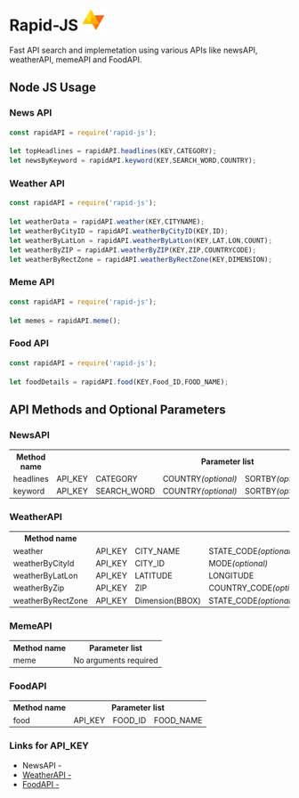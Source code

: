 <h1> Rapid-JS <a><img width="40" height="40" src="./logo.svg" alt="" ></a> </h1>
<p>
Fast API search and implemetation using various APIs like newsAPI, weatherAPI, memeAPI and FoodAPI.
</p>

<h2> Node JS Usage </h2>

<h3>News API</h3>

```js
const rapidAPI = require('rapid-js');

let topHeadlines = rapidAPI.headlines(KEY,CATEGORY);
let newsByKeyword = rapidAPI.keyword(KEY,SEARCH_WORD,COUNTRY);

```
<h3>Weather API</h3>

```js
const rapidAPI = require('rapid-js');

let weatherData = rapidAPI.weather(KEY,CITYNAME);
let weatherByCityID = rapidAPI.weatherByCityID(KEY,ID);
let weatherByLatLon = rapidAPI.weatherByLatLon(KEY,LAT,LON,COUNT);
let weatherByZIP = rapidAPI.weatherByZIP(KEY,ZIP,COUNTRYCODE);
let weatherByRectZone = rapidAPI.weatherByRectZone(KEY,DIMENSION);

```
<h3>Meme API</h3>

```js
const rapidAPI = require('rapid-js');

let memes = rapidAPI.meme();

```

<h3>Food API</h3>

```js
const rapidAPI = require('rapid-js');

let foodDetails = rapidAPI.food(KEY,Food_ID,FOOD_NAME);

```

<h2> API Methods and Optional Parameters </h2>
<h3> NewsAPI </h3>
<table>
    <tr>
        <th>Method name</th>
        <th  colspan="5">Parameter list</th>
    </tr> 
    <tr>
        <td>headlines</td>
        <td>API_KEY</td>
        <td>CATEGORY</td>
        <td>COUNTRY<em>(optional)</em></td>
        <td>SORTBY<em>(optional)</em></td>
        <td>LANGUAGE<em>(optional)</em></td>
    </tr>
     <tr>
        <td>keyword</td>
        <td>API_KEY</td>
        <td>SEARCH_WORD</td>
        <td>COUNTRY<em>(optional)</em></td>
        <td>SORTBY<em>(optional)</em></td>
        <td>LANGUAGE<em>(optional)</em></td>
    </tr>
</table>  
<h3> WeatherAPI </h3>
<table>
    <tr>
        <th>Method name</th>
        <th colspan="7">Parameter list</th>
    </tr> 
    <tr>
        <td>weather</td>
        <td>API_KEY</td>
        <td>CITY_NAME</td>
        <td>STATE_CODE<em>(optional)</em></td>
        <td>MODE<em>(optional)</em></td>
        <td>UNITS<em>(optional)</em></td>
        <td colspan="3">LANGUAGE<em>(optional)</em></td>
    </tr>
    <tr>
        <td>weatherByCityId</td>
        <td>API_KEY</td>
        <td>CITY_ID</td>
        <td>MODE<em>(optional)</em></td>
        <td>UNITS<em>(optional)</em></td>
        <td colspan="3">LANGUAGE<em>(optional)</em></td>
    </tr>
    <tr>
        <td>weatherByLatLon</td>
        <td>API_KEY</td>
        <td>LATITUDE</td>
        <td>LONGITUDE</td>
        <td>COUNT<em>(optional)</em></td>
        <td>MODE<em>(optional)</em></td>
        <td>UNITS<em>(optional)</em></td>
        <td>LANGUAGE<em>(optional)</em></td>
    </tr>
    <tr>
        <td>weatherByZip</td>
        <td>API_KEY</td>
        <td>ZIP</td>
        <td>COUNTRY_CODE<em>(optional)</em></td>
        <td>MODE<em>(optional)</em></td>
        <td>UNITS<em>(optional)</em></td>
        <td colspan="2">LANGUAGE<em>(optional)</em></td>
    </tr>
    <tr>
        <td>weatherByRectZone</td>
        <td>API_KEY</td>
        <td>Dimension(BBOX)</td>
        <td>STATE_CODE<em>(optional)</em></td>
        <td>MODE<em>(optional)</em></td>
        <td>UNITS<em>(optional)</em></td>
        <td colspan="2">LANGUAGE<em>(optional)</em></td>
    </tr>
</table>    
<h3> MemeAPI </h3>
<table>
    <tr>
        <th>Method name</th>
        <th>Parameter list</th>
    </tr> 
    <tr>
        <td>meme</td>
        <td>No arguments required</td>
    </tr>
</table> 
<h3> FoodAPI </h3>
<table>
    <tr>
        <th>Method name</th>
        <th colspan="3">Parameter list</th>
    </tr> 
    <tr>
        <td>food</td>
        <td>API_KEY</td>
        <td>FOOD_ID</td>
        <td>FOOD_NAME</td>
    </tr>
</table> 

<h3> Links for API_KEY </h3>
<ul>
    <li>NewsAPI - <a href="https://newsapi.org/"></li>
    <li>WeatherAPI - <a href="https://openweathermap.org/"></li>
    <li>FoodAPI - <a href="https://rapidapi.com/edamam/api/edamam-food-and-grocery-database"></li>
</ul>
